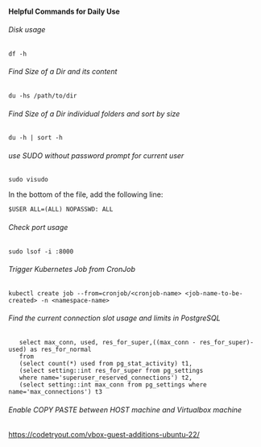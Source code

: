 #### Helpful Commands for Daily Use

###### Disk usage
```
df -h
```

###### Find Size of a Dir and its content
```
du -hs /path/to/dir
```

###### Find Size of a Dir individual folders and sort by size
```
du -h | sort -h
```

###### use SUDO without password prompt for current user
```
sudo visudo
```

In the bottom of the file, add the following line:
```
$USER ALL=(ALL) NOPASSWD: ALL
```

###### Check port usage
```
sudo lsof -i :8000
```

###### Trigger Kubernetes Job from CronJob
```
kubectl create job --from=cronjob/<cronjob-name> <job-name-to-be-created> -n <namespace-name>
```

###### Find the current connection slot usage and limits in PostgreSQL
```
   select max_conn, used, res_for_super,((max_conn - res_for_super)-used) as res_for_normal
   from
   (select count(*) used from pg_stat_activity) t1,
   (select setting::int res_for_super from pg_settings
   where name='superuser_reserved_connections') t2,
   (select setting::int max_conn from pg_settings where name='max_connections') t3

```

###### Enable COPY PASTE between HOST machine and Virtualbox machine
https://codetryout.com/vbox-guest-additions-ubuntu-22/

